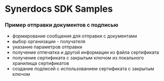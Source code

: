 # Synerdocs SDK Samples
### Пример отправки документов с подписью
 * формирование сообщения для отправки с документами
 * выбор организации - получателя 
 * указание параметров отправки
 * получение отпечатка и другой информации из файла сертификата
 * получение сертификата с закрытым ключом из локального хранилища сертификатов
 * создание подписей с использованием сертификата с закрытым ключом